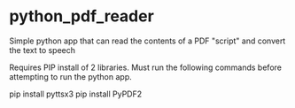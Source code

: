 # python_pdf_reader
Simple python app that can read the contents of a PDF "script" and convert the text to speech

Requires PIP install of 2 libraries.
Must run the following commands before attempting to run the python app.

pip install pyttsx3
pip install PyPDF2
